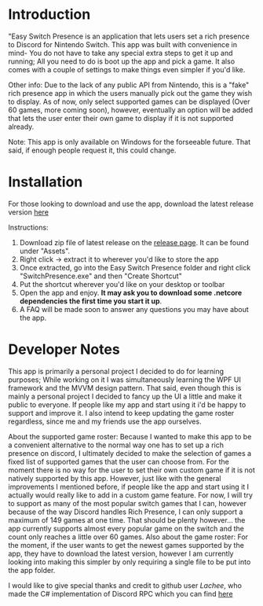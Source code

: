 # Introduction
"Easy Switch Presence is an application that lets users set a rich presence to Discord for Nintendo Switch. This app was built with convenience in mind- You do not have to take any special extra steps to get it up and running; All you need to do is boot up the app and pick a game. It also comes with a couple of settings to make things even simpler if you'd like.

Other info: Due to the lack of any public API from Nintendo, this is a "fake" rich presence app in which the users manually pick out the game they wish to display. As of now, only select supported games can be displayed (Over 60 games, more coming soon), however, eventually an option will be added that lets the user enter their own game to display if it is not supported already. 

Note: This app is only available on Windows for the forseeable future. That said, if enough people request it, this could change.

# Installation
For those looking to download and use the app, download the latest release version [here](https://github.com/Natalis-Git/Easy-Switch-Presence/releases/)

Instructions:
1. Download zip file of latest release on the [release page](https://github.com/Natalis-Git/Easy-Switch-Presence/releases/). It can be found under "Assets".
2. Right click -> extract it to wherever you'd like to store the app
3. Once extracted, go into the Easy Switch Presence folder and right click "SwitchPresence.exe" and then "Create Shortcut"
4. Put the shortcut wherever you'd like on your desktop or toolbar
5. Open the app and enjoy. **It may ask you to download some .netcore dependencies the first time you start it up**.
6. A FAQ will be made soon to answer any questions you may have about the app.


# Developer Notes

This app is primarily a personal project I decided to do for learning purposes; While working on it I was simultaneously learning the WPF UI framework and the MVVM design pattern. That said, even though this is mainly a personal project I decided to fancy up the UI a little and make it public to everyone. If people like my app and start using it i'd be happy to support and improve it. I also intend to keep updating the game roster regardless, since me and my friends use the app ourselves.

About the supported game roster: Because I wanted to make this app to be a convenient alternative to the normal way one has to set up a rich presence on discord, I ultimately decided to make the selection of games a fixed list of supported games that the user can choose from. For the moment there is no way for the user to set their own custom game if it is not natively supported by this app. However, just like with the general improvements I mentioned before, if people like the app and start using it I actually would really like to add in a custom game feature. For now, I will try to support as many of the most popular switch games that I can, however because of the way Discord handles Rich Presence, I can only support a maximum of 149 games at one time. That should be plenty however... the app currently supports almost every popular game on the switch and the count only reaches a little over 60 games. Also about the game roster: For the moment, if the user wants to get the newest games supported by the app, they have to download the latest version, however I am currently looking into making this simpler by only requiring a single file to be put into the app folder.

I would like to give special thanks and credit to github user *Lachee*, who made the C# implementation of Discord RPC which you can find [here](https://github.com/Lachee/discord-rpc-csharp)
